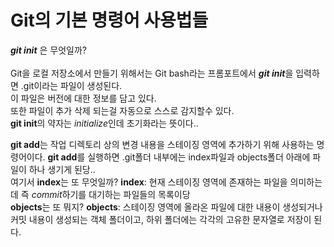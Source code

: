 Git의 기본 명령어 사용법들
 =====================
***git init*** 은 무엇일까?<br>
<br>
Git을 로컬 저장소에서 만들기 위해서는 Git bash라는 프롬포트에서 ***git init***을 입력하면 .git이라는 파일이 생성된다.<br>
이 파일은 버전에 대한 정보를 담고 있다.<br>
또한 파일이 추가 삭제 되는걸 자동으로 스스로 감지할수 있다.<br>
**git init**의 약자는 *initialize*인데 초기화라는 뜻이다..<br>

**git add**는 작업 디렉토리 상의 변경 내용을 스테이징 영역에 추가하기 위해 사용하는 명령어이다.
**git add**를 실행하면 .git폴더 내부에는 index파일과 objects폴더 아래에 파일이 하나 생기게 된당..
<br>
여기서 **index**는 또 무엇일까?
**index**: 현재 스테이징 영역에 존재하는 파일을 의미하는데 즉 *commit*하기를 대기하는 파일들의 목록이당
<br>
**objects**는 또 뭐지?
**objects**: 스테이징 영역에 올라온 파일에 대한 내용이 생성되거나 커밋 내용이 생성되는 객체 폴더이고, 하위 폴더에는 각각의 고유한 문자열로 저장이 된다.
